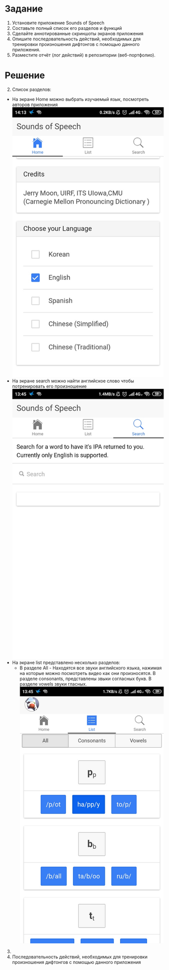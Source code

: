 # Задание
1. Установите приложение Sounds of Speech
2. Составьте полный список его разделов и функций
3. Сделайте аннотированные скриншоты экранов приложения
4. Опишите последовательность действий, необходимых для тренировки
произношения дифтонгов с помощью данного приложения.
5. Разместите отчёт (лог действий) в репозитории (веб-портфолио).

# Решение
2. Список разделов:
  - На экране Home можно выбрать изучаемый язык, посмотреть авторов приложения
  ![1](./img/1.jpg)
  - На экране search можно найти английское слово чтобы потренировать его произношение
  ![2](./img/2.jpg)
  - На экране list представлено несколько разделов:
    - В разделе All - Находятся все звуки английского языка, нажимая на которые можно посмотреть видео как они произносятся. В разделе consonants, представлены звыки согласных букв. В разделе vowels звуки гласных.
  ![3](./img/3.jpg)
3. 
4. Последовательность действий, необходимых для тренировки
произношения дифтонгов с помощью данного приложения
